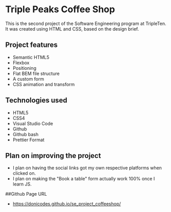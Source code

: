 # Triple Peaks Coffee Shop

This is the second project of the Software Engineering program at TripleTen. It was created using HTML and CSS, based on the design brief.

## Project features

- Semantic HTML5
- Flexbox
- Positioning
- Flat BEM file structure
- A custom form
- CSS animation and transform

## Technologies used

- HTML5
- CSS4
- Visual Studio Code
- Github
- Github bash
- Prettier Format

## Plan on improving the project

- I plan on having the social links got my own respective platforms when clicked on.
- I plan on making the "Book a table" form actually work 100% once I learn JS.

##Github Page URL

- https://donicodes.github.io/se_project_coffeeshop/
